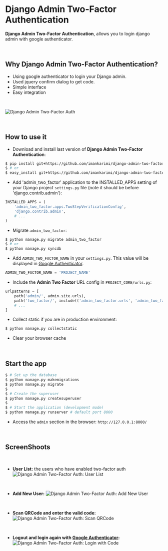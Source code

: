 # Django Admin Two-Factor Authentication

**Django Admin Two-Factor Authentication**, allows you to login django admin with google authenticator.

<br>

## Why Django Admin Two-Factor Authentication?

- Using google authenticator to login your Django admin.
- Used jquery confirm dialog to get code.
- Simple interface
- Easy integration

<br />

![Django Admin Two-Factor Auth](https://raw.githubusercontent.com/imankarimi/django-admin-two-factor-auth/main/screenshoots/django_admin_two_factor_auth_5.png)

<br />

## How to use it

* Download and install last version of **Django Admin Two-Factor Authentication**:

```bash
$ pip install git+https://github.com/imankarimi/django-admin-two-factor-auth.git
$ # or
$ easy_install git+https://github.com/imankarimi/django-admin-two-factor-auth.git
```

* Add 'admin_two_factor' application to the INSTALLED_APPS setting of your Django project `settings.py` file (note it should be before 'django.contrib.admin'):

```python
INSTALLED_APPS = (
    'admin_two_factor.apps.TwoStepVerificationConfig',
    'django.contrib.admin',
    # ...
)
```

* Migrate `admin_two_factor`:

```bash
$ python manage.py migrate admin_two_factor
$ # or
$ python manage.py syncdb
```

* Add `‍‍‍‍ADMIN_TWO_FACTOR_NAME` in your `settings.py`. This value will be displayed in [Google Authenticator](https://support.google.com/accounts/answer/1066447?hl=en).

```python
ADMIN_TWO_FACTOR_NAME = 'PROJECT_NAME'
```

* Include the **Admin Two Factor** URL config in `PROJECT_CORE/urls.py`:

```python
urlpatterns = [
    path('admin/', admin.site.urls),
    path('two_factor/', include(('admin_two_factor.urls', 'admin_two_factor'), namespace='two_factor')),
    # ...
]
```

* Collect static if you are in production environment:

```bash
$ python manage.py collectstatic
```

* Clear your browser cache

<br />

## Start the app

```bash
$ # Set up the database
$ python manage.py makemigrations
$ python manage.py migrate
$
$ # Create the superuser
$ python manage.py createsuperuser
$
$ # Start the application (development mode)
$ python manage.py runserver # default port 8000
```

* Access the `admin` section in the browser: `http://127.0.0.1:8000/`

<br />

## ScreenShoots

<br />

* **User List:** the users who have enabled two-factor auth
![Django Admin Two-Factor Auth: User List](https://raw.githubusercontent.com/imankarimi/django-admin-two-factor-auth/main/screenshoots/django_admin_two_factor_auth_4.png)

<br />
  
* **Add New User:**
![Django Admin Two-Factor Auth: Add New User](https://raw.githubusercontent.com/imankarimi/django-admin-two-factor-auth/main/screenshoots/django_admin_two_factor_auth_2.png)

<br />

* **Scan QRCode and enter the valid code:**
![Django Admin Two-Factor Auth: Scan QRCode](https://raw.githubusercontent.com/imankarimi/django-admin-two-factor-auth/main/screenshoots/django_admin_two_factor_auth_3.png)

<br />

* **Logout and login again with [Google Authenticator](https://support.google.com/accounts/answer/1066447?hl=en):**
![Django Admin Two-Factor Auth: Login with Code](https://raw.githubusercontent.com/imankarimi/django-admin-two-factor-auth/main/screenshoots/django_admin_two_factor_auth_5.png)

